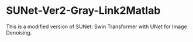 # SUNet-Ver2-Gray-Link2Matlab
This is a modified version of SUNet: Swin Transformer with UNet for Image Denoising.

